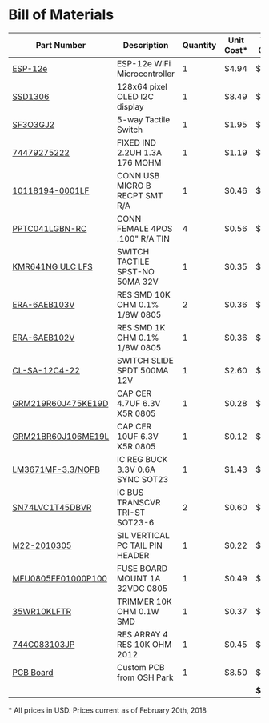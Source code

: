 # Bill of Materials

| Part Number | Description | Quantity | Unit Cost&ast; | Total Cost&ast; |
|-------------|-------------|----------|------|------|
| [ESP-12e](https://www.amazon.com/Esp8266-Esp-12e-Wireless-Transceiver-IFANCY-TECH/dp/B01GZ0687C/) | ESP-12e WiFi Microcontroller | 1 | $4.94 | $4.94 |
| [SSD1306](https://www.amazon.com/gp/product/B01HHOAQ5A/) | 128x64 pixel OLED I2C display | 1 | $8.49 | $$8.49 |
| [SF3O3GJ2](https://www.sparkfun.com/products/10063) | 5-way Tactile Switch | 1 | $1.95 | $1.95 |
| [74479275222‎](https://www.digikey.com/product-detail/en/wurth-electronics-inc/74479275222/732-9708-1-ND/5870862) | FIXED IND 2.2UH 1.3A 176 MOHM | 1 | $1.19 | $1.19 |
| [10118194-0001LF‎](https://www.digikey.com/product-detail/en/amphenol-fci/10118194-0001LF/609-4618-1-ND/2785382) | CONN USB MICRO B RECPT SMT R/A | 1 | $0.46 | $0.46 |
| [PPTC041LGBN-RC‎](https://www.digikey.com/product-detail/en/sullins-connector-solutions/PPTC041LGBN-RC/S5440-ND/775898) | CONN FEMALE 4POS .100" R/A TIN | 4 | $0.56 | $2.24 |
| [KMR641NG ULC LFS‎](https://www.digikey.com/product-detail/en/c-k/KMR641NG-ULC-LFS/CKN10686CT-ND/6035358) | SWITCH TACTILE SPST-NO 50MA 32V | 1 | $0.35 | $0.35 |
| [‎ERA-6AEB103V‎](https://www.digikey.com/product-detail/en/panasonic-electronic-components/ERA-6AEB103V/P10KDACT-ND/1465971) | RES SMD 10K OHM 0.1% 1/8W 0805 | 2 | $0.36 | $0.72 |
| [ERA-6AEB102V‎](https://www.digikey.com/product-detail/en/panasonic-electronic-components/ERA-6AEB102V/P1.0KDACT-ND/1465947) | RES SMD 1K OHM 0.1% 1/8W 0805 | 1 | $0.36 | $0.36 |
| [‎CL-SA-12C4-22‎](https://www.digikey.com/product-detail/en/nidec-copal-electronics/CL-SA-12C4-22/563-1385-ND/4010214) | SWITCH SLIDE SPDT 500MA 12V | 1 | $2.60 | $2.60 |
| [GRM219R60J475KE19D‎](https://www.digikey.com/product-detail/en/murata-electronics-north-america/GRM219R60J475KE19D/490-6450-1-ND/3845647) | CAP CER 4.7UF 6.3V X5R 0805 | 1 | $0.28 | $0.28 |
| [GRM21BR60J106ME19L‎](https://www.digikey.com/product-detail/en/murata-electronics-north-america/GRM21BR60J106ME19L/490-1718-1-ND/587425) | CAP CER 10UF 6.3V X5R 0805 | 1 | $0.12 | $0.12 |
| [LM3671MF-3.3/NOPB‎](https://www.digikey.com/product-detail/en/texas-instruments/LM3671MF-3.3-NOPB/LM3671MF-3.3-NOPBCT-ND/1590190) | IC REG BUCK 3.3V 0.6A SYNC SOT23 | 1 | $1.43 | $1.43 |
| [SN74LVC1T45DBVR‎](https://www.digikey.com/product-detail/en/texas-instruments/SN74LVC1T45DBVR/296-16843-1-ND/639459) | IC BUS TRANSCVR TRI-ST SOT23-6 | 2 | $0.60 | $1.20 |
| [M22-2010305‎](https://www.digikey.com/product-detail/en/harwin-inc/M22-2010305/952-2274-ND/3728238) | SIL VERTICAL PC TAIL PIN HEADER | 1 | $0.22 | $0.22 |
| [MFU0805FF01000P100‎](https://www.digikey.com/product-detail/en/vishay-beyschlag/MFU0805FF01000P100/MFU08051.00CT-ND/1206546) | FUSE BOARD MOUNT 1A 32VDC 0805 | 1 | $0.49 | $0.49 |
| [‎35WR10KLFTR‎](https://www.digikey.com/product-detail/en/tt-electronics-bi/35WR10KLFTR/987-1694-1-ND/6009888) | TRIMMER 10K OHM 0.1W SMD | 1 | $0.37 | $0.37 |
| [‎744C083103JP‎](https://www.digikey.com/product-detail/en/cts-resistor-products/744C083103JP/744C083103JPCT-ND/1117754) | RES ARRAY 4 RES 10K OHM 2012 | 1 | $0.45 | $0.45 |
| [PCB Board](https://oshpark.com/shared_projects/7CyOR2JB) | Custom PCB from OSH Park | 1 | $8.50 | $8.50 |
| | | | | **$36.26** |

&ast; All prices in USD. Prices current as of February 20th, 2018
